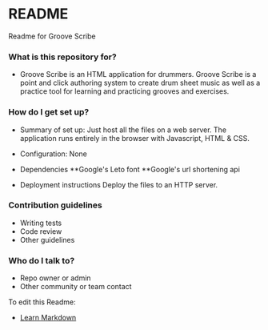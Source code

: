 # README #

Readme for Groove Scribe

### What is this repository for? ###

* Groove Scribe is an HTML application for drummers.    Groove Scribe is a point and click authoring system to create drum sheet music as well as a practice tool for learning and practicing grooves and exercises.

### How do I get set up? ###

* Summary of set up:  Just host all the files on a web server.   The application runs entirely in the browser with Javascript, HTML & CSS.

* Configuration: None

* Dependencies
**Google's Leto font
**Google's url shortening api

* Deployment instructions
Deploy the files to an HTTP server.

### Contribution guidelines ###

* Writing tests
* Code review
* Other guidelines

### Who do I talk to? ###

* Repo owner or admin
* Other community or team contact

To edit this Readme:
* [Learn Markdown](https://bitbucket.org/tutorials/markdowndemo)